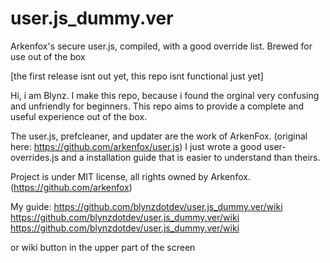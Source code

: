 # user.js_dummy.ver
Arkenfox's secure user.js, compiled, with a good override list. Brewed for use out of the box

[the first release isnt out yet, this repo isnt functional just yet]

Hi, i am Blynz.
I make this repo, because i found the orginal very confusing and unfriendly for beginners.
This repo aims to provide a complete and useful experience out of the box.

The user.js, prefcleaner, and updater are the work of ArkenFox. (original here: https://github.com/arkenfox/user.js)
I just wrote a good user-overrides.js and a installation guide that is easier to understand than theirs.

Project is under MIT license, all rights owned by Arkenfox. (https://github.com/arkenfox)

My guide:
https://github.com/blynzdotdev/user.js_dummy.ver/wiki
https://github.com/blynzdotdev/user.js_dummy.ver/wiki
https://github.com/blynzdotdev/user.js_dummy.ver/wiki

or wiki button in the upper part of the screen
